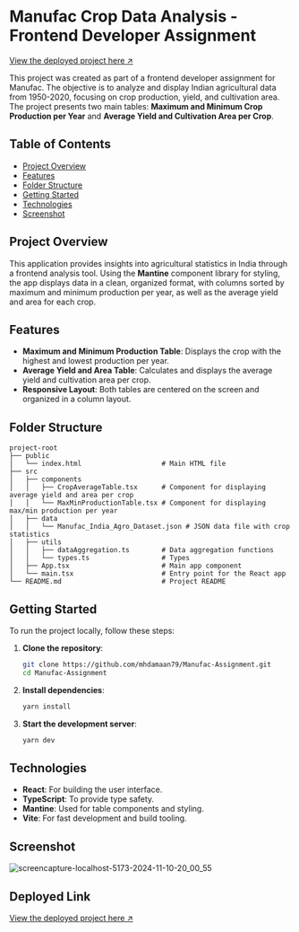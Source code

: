 # Manufac Crop Data Analysis - Frontend Developer Assignment

[View the deployed project here ↗️](https://manufac-assignment-tau.vercel.app/)

This project was created as part of a frontend developer assignment for Manufac. The objective is to analyze and display Indian agricultural data from 1950-2020, focusing on crop production, yield, and cultivation area. The project presents two main tables: **Maximum and Minimum Crop Production per Year** and **Average Yield and Cultivation Area per Crop**.

## Table of Contents
- [Project Overview](#project-overview)
- [Features](#features)
- [Folder Structure](#folder-structure)
- [Getting Started](#getting-started)
- [Technologies](#technologies)
- [Screenshot](#screenshot)

## Project Overview
This application provides insights into agricultural statistics in India through a frontend analysis tool. Using the **Mantine** component library for styling, the app displays data in a clean, organized format, with columns sorted by maximum and minimum production per year, as well as the average yield and area for each crop.

## Features
- **Maximum and Minimum Production Table**: Displays the crop with the highest and lowest production per year.
- **Average Yield and Area Table**: Calculates and displays the average yield and cultivation area per crop.
- **Responsive Layout**: Both tables are centered on the screen and organized in a column layout.

## Folder Structure
```plaintext
project-root
├── public
│   └── index.html                    # Main HTML file
├── src
│   ├── components
│   │   ├── CropAverageTable.tsx      # Component for displaying average yield and area per crop
│   │   └── MaxMinProductionTable.tsx # Component for displaying max/min production per year
│   ├── data
│   │   └── Manufac_India_Agro_Dataset.json # JSON data file with crop statistics
│   ├── utils
│   │   ├── dataAggregation.ts        # Data aggregation functions
│   │   └── types.ts                  # Types
│   ├── App.tsx                       # Main app component
│   └── main.tsx                      # Entry point for the React app
└── README.md                         # Project README
```

## Getting Started
To run the project locally, follow these steps:

1. **Clone the repository**:
   ```bash
   git clone https://github.com/mhdamaan79/Manufac-Assignment.git
   cd Manufac-Assignment
   ```
2. **Install dependencies**:
   ```bash
   yarn install
   ```
3. **Start the development server**:
   ```bash
   yarn dev
   ```
   
## Technologies
- **React**: For building the user interface.
- **TypeScript**: To provide type safety.
- **Mantine**: Used for table components and styling.
- **Vite**: For fast development and build tooling.

## Screenshot
![screencapture-localhost-5173-2024-11-10-20_00_55](https://github.com/user-attachments/assets/e9efadae-99f1-4bc7-bbaa-82d78b39c073)

## Deployed Link
[View the deployed project here ↗️](https://manufac-assignment-tau.vercel.app/)

